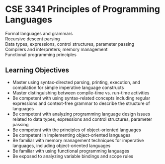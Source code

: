 # CSE 3341 Principles of Programming Languages
Formal languages and grammars\
Recursive descent parsing\
Data types, expressions, control structures, parameter passing\
Compilers and interpreters; memory management\
Functional programming principles

## Learning Objectives
- Master using syntax-directed parsing, printing, execution, and compilation for simple imperative language constructs
- Master distinguishing between compile-time vs. run-time activities
- Be competent with using syntax-related concepts including regular expressions and context-free grammar to describe the structure of languages
- Be competent with analyzing programming language design issues related to data types, expressions and control structures, parameter passing
- Be competent with the principles of object-oriented languages
- Be competent in implementing object-oriented languages
- Be familiar with memory management techniques for imperative languages, including object-oriented languages
- Be familiar with using functional programming languages
- Be exposed to analyzing variable bindings and scope rules
